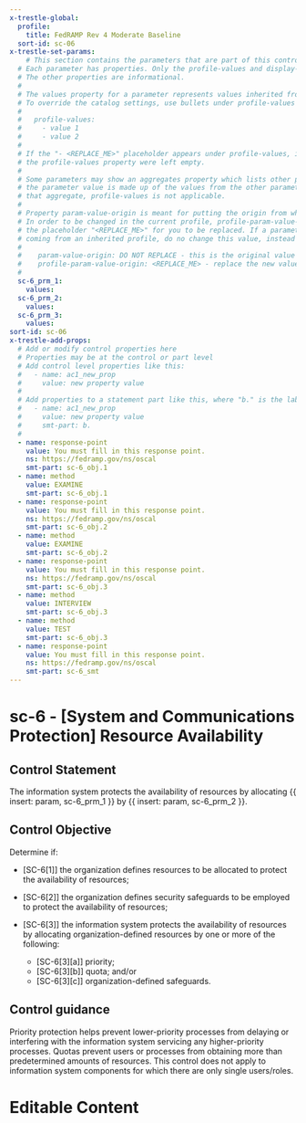 ```yaml
---
x-trestle-global:
  profile:
    title: FedRAMP Rev 4 Moderate Baseline
  sort-id: sc-06
x-trestle-set-params:
    # This section contains the parameters that are part of this control.
  # Each parameter has properties. Only the profile-values and display-name properties are editable.
  # The other properties are informational.
  #
  # The values property for a parameter represents values inherited from the OSCAL catalog.
  # To override the catalog settings, use bullets under profile-values as shown below:
  #
  #   profile-values:
  #     - value 1
  #     - value 2
  #
  # If the "- <REPLACE_ME>" placeholder appears under profile-values, it is the same as if
  # the profile-values property were left empty.
  #
  # Some parameters may show an aggregates property which lists other parameters. This means
  # the parameter value is made up of the values from the other parameters. For parameters
  # that aggregate, profile-values is not applicable.
  #
  # Property param-value-origin is meant for putting the origin from where that parameter comes from.
  # In order to be changed in the current profile, profile-param-value-origin property will be displayed with
  # the placeholder "<REPLACE_ME>" for you to be replaced. If a parameter already has a param-value-origin
  # coming from an inherited profile, do no change this value, instead use profile-param-value-origin as follows:
  #
  #    param-value-origin: DO NOT REPLACE - this is the original value
  #    profile-param-value-origin: <REPLACE_ME> - replace the new value required HERE
  #
  sc-6_prm_1:
    values:
  sc-6_prm_2:
    values:
  sc-6_prm_3:
    values:
sort-id: sc-06
x-trestle-add-props:
  # Add or modify control properties here
  # Properties may be at the control or part level
  # Add control level properties like this:
  #   - name: ac1_new_prop
  #     value: new property value
  #
  # Add properties to a statement part like this, where "b." is the label of the target statement part
  #   - name: ac1_new_prop
  #     value: new property value
  #     smt-part: b.
  #
  - name: response-point
    value: You must fill in this response point.
    ns: https://fedramp.gov/ns/oscal
    smt-part: sc-6_obj.1
  - name: method
    value: EXAMINE
    smt-part: sc-6_obj.1
  - name: response-point
    value: You must fill in this response point.
    ns: https://fedramp.gov/ns/oscal
    smt-part: sc-6_obj.2
  - name: method
    value: EXAMINE
    smt-part: sc-6_obj.2
  - name: response-point
    value: You must fill in this response point.
    ns: https://fedramp.gov/ns/oscal
    smt-part: sc-6_obj.3
  - name: method
    value: INTERVIEW
    smt-part: sc-6_obj.3
  - name: method
    value: TEST
    smt-part: sc-6_obj.3
  - name: response-point
    value: You must fill in this response point.
    ns: https://fedramp.gov/ns/oscal
    smt-part: sc-6_smt
---
```


# sc-6 - \[System and Communications Protection\] Resource Availability

## Control Statement

The information system protects the availability of resources by allocating {{ insert: param, sc-6_prm_1 }} by {{ insert: param, sc-6_prm_2 }}.

## Control Objective

Determine if:

- \[SC-6[1]\] the organization defines resources to be allocated to protect the availability of resources;

- \[SC-6[2]\] the organization defines security safeguards to be employed to protect the availability of resources;

- \[SC-6[3]\] the information system protects the availability of resources by allocating organization-defined resources by one or more of the following:

  - \[SC-6[3][a]\] priority;
  - \[SC-6[3][b]\] quota; and/or
  - \[SC-6[3][c]\] organization-defined safeguards.

## Control guidance

Priority protection helps prevent lower-priority processes from delaying or interfering with the information system servicing any higher-priority processes. Quotas prevent users or processes from obtaining more than predetermined amounts of resources. This control does not apply to information system components for which there are only single users/roles.

# Editable Content

<!-- Make additions and edits below -->
<!-- The above represents the contents of the control as received by the profile, prior to additions. -->
<!-- If the profile makes additions to the control, they will appear below. -->
<!-- The above markdown may not be edited but you may edit the content below, and/or introduce new additions to be made by the profile. -->
<!-- If there is a yaml header at the top, parameter values may be edited. Use --set-parameters to incorporate the changes during assembly. -->
<!-- The content here will then replace what is in the profile for this control, after running profile-assemble. -->
<!-- The added parts in the profile for this control are below.  You may edit them and/or add new ones. -->
<!-- Each addition must have a heading either of the form ## Control my_addition_name -->
<!-- or ## Part a. (where the a. refers to one of the control statement labels.) -->
<!-- "## Control" parts are new parts added after the statement part. -->
<!-- "## Part" parts are new parts added into the top-level statement part with that label. -->
<!-- Subparts may be added with nested hash levels of the form ### My Subpart Name -->
<!-- underneath the parent ## Control or ## Part being added -->
<!-- See https://oscal-compass.github.io/compliance-trestle/tutorials/ssp_profile_catalog_authoring/ssp_profile_catalog_authoring for guidance. -->
